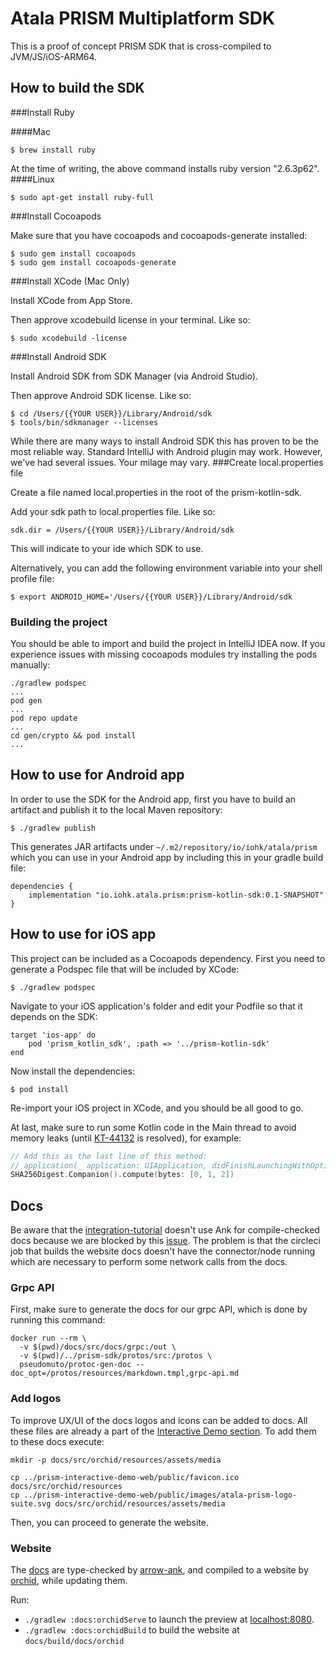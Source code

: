 # Atala PRISM Multiplatform SDK

This is a proof of concept PRISM SDK that is cross-compiled to JVM/JS/iOS-ARM64.

## How to build the SDK

###Install Ruby

####Mac
```
$ brew install ruby
```
At the time of writing, the above command installs ruby version "2.6.3p62".
####Linux
```
$ sudo apt-get install ruby-full
```
###Install Cocoapods

Make sure that you have cocoapods and cocoapods-generate installed:
```
$ sudo gem install cocoapods
$ sudo gem install cocoapods-generate
```
###Install XCode (Mac Only)

Install XCode from App Store. 

Then approve xcodebuild license in your terminal. Like so:
```
$ sudo xcodebuild -license
```
###Install Android SDK

Install Android SDK from SDK Manager (via Android Studio). 

Then approve Android SDK license. Like so:
```
$ cd /Users/{{YOUR USER}}/Library/Android/sdk 
$ tools/bin/sdkmanager --licenses
```
While there are many ways to install Android SDK this has proven to be the most reliable way. Standard IntelliJ with Android plugin may work. However, we've had several issues. Your milage may vary.
###Create local.properties file

Create a file named local.properties in the root of the prism-kotlin-sdk.

Add your sdk path to local.properties file. Like so:
```
sdk.dir = /Users/{{YOUR USER}}/Library/Android/sdk
```
This will indicate to your ide which SDK to use.

Alternatively, you can add the following environment variable into your shell profile file:
```
$ export ANDROID_HOME='/Users/{{YOUR USER}}/Library/Android/sdk
```

### Building the project

You should be able to import and build the project in IntelliJ IDEA now. If you experience issues with missing cocoapods modules try installing the pods manually:
```
./gradlew podspec
...
pod gen
...
pod repo update
...
cd gen/crypto && pod install
...
```

## How to use for Android app

In order to use the SDK for the Android app, first you have to build an artifact and publish it to the local Maven repository:
```
$ ./gradlew publish
```

This generates JAR artifacts under `~/.m2/repository/io/iohk/atala/prism` which you can use in your Android app by including this in your gradle build file:
```
dependencies {
    implementation "io.iohk.atala.prism:prism-kotlin-sdk:0.1-SNAPSHOT"
}
```

## How to use for iOS app

This project can be included as a Cocoapods dependency. First you need to generate a Podspec file that will be included by XCode:
```
$ ./gradlew podspec
```

Navigate to your iOS application's folder and edit your Podfile so that it depends on the SDK:
```
target 'ios-app' do
    pod 'prism_kotlin_sdk', :path => '../prism-kotlin-sdk'
end
```

Now install the dependencies:
```
$ pod install
```

Re-import your iOS project in XCode, and you should be all good to go.

At last, make sure to run some Kotlin code in the Main thread to avoid memory leaks (until [KT-44132](https://youtrack.jetbrains.com/issue/KT-44132) is resolved), for example:

```swift
// Add this as the last line of this method:
// application(_ application: UIApplication, didFinishLaunchingWithOptions  launchOptions: [UIApplication.LaunchOptionsKey: Any]?) -> Bool
SHA256Digest.Companion().compute(bytes: [0, 1, 2])
```

## Docs

Be aware that the [integration-tutorial](docs/src/docs/integration-tutorial) doesn't use Ank for compile-checked docs because we are blocked by this [issue](https://github.com/arrow-kt/arrow/issues/472). The problem is that the circleci job that builds the website docs doesn't have the connector/node running which are necessary to perform some network calls from the docs.


### Grpc API
First, make sure to generate the docs for our grpc API, which is done by running this command:

```shell script
docker run --rm \
  -v $(pwd)/docs/src/docs/grpc:/out \
  -v $(pwd)/../prism-sdk/protos/src:/protos \
  pseudomuto/protoc-gen-doc --doc_opt=/protos/resources/markdown.tmpl,grpc-api.md
```

### Add logos
To improve UX/UI of the docs logos and icons can be added to docs. All these files are already a part of the [Interactive Demo section](../prism-interactive-demo-web/public). To add them to these docs execute: 

```shell
mkdir -p docs/src/orchid/resources/assets/media

cp ../prism-interactive-demo-web/public/favicon.ico docs/src/orchid/resources
cp ../prism-interactive-demo-web/public/images/atala-prism-logo-suite.svg docs/src/orchid/resources/assets/media
```

Then, you can proceed to generate the website.

### Website

The [docs](docs) are type-checked by [arrow-ank](https://github.com/arrow-kt/arrow-ank), and compiled to a website by [orchid](https://orchid.run/), while updating them.

Run:
- `./gradlew :docs:orchidServe` to launch the preview at [localhost:8080](https://localhost:8080).
- `./gradlew :docs:orchidBuild` to build the website at `docs/build/docs/orchid`

